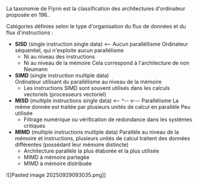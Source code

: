 La taxonomie de Flynn est la classification des architectures d'ordinateur proposée en 196..

Catégories définies selon le type d'organisation du flux de données et du flux d'instructions :

-  **SISD** (single instruction single data)    <-- Aucun paralléllisme
	Ordinateur séquentiel, qui n'exploite aucun parallélisme
	-  Ni au niveau des instructions
	-  Ni au niveau de la mémoire
	Cela correspond à l'architecture de non Neumann
-  **SIMD** (single instruction multiple data)    
	Ordinateur utilisant du parallélisme au niveau de la mémoire
	-  Les instructions SIMD sont souvent utilisés dans les calculs vectoriels (processeurs vectoriel)
-  **MISD** (multiple instructions single data) <-- ^-- v--- Parallélisme
	La même donnée est traitée par plusieurs unités de calcul en parallèle
	Peu utilisée
	-  Filtrage numérique ou vérification de redondance dans les systèmes critiques
-  **MIMD** (multiple instructions multiple data)
	Parallèle au niveau de la mémoire et instructions, plusieurs unités de calcul traitent des données différentes (possédant leur mémoire distincte)
	-  Architecture parallèle la plus élaborée et la plus utilisée
	-  MIMD à mémoire partagée
	-  MIMD à mémoire distribuée

![[Pasted image 20250929093035.png]]